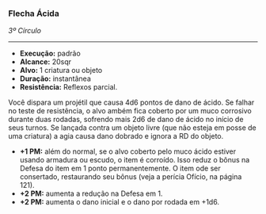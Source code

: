 ### Flecha Ácida
*3º Círculo*
___
- **Execução:** padrão
- **Alcance:** 20sqr
- **Alvo:** 1 criatura ou objeto
- **Duração:** instantânea
- **Resistência:** Reflexos parcial.

Você dispara um projétil que causa 4d6 pontos de dano de ácido. Se falhar no teste de resistência, o alvo  ambém fica coberto por um muco corrosivo durante duas rodadas, sofrendo mais 2d6 de dano de ácido no início de seus turnos. Se lançada contra um objeto livre (que não esteja em posse de uma criatura) a  agia causa dano dobrado e ignora a RD do objeto.

- **+1 PM:** além do normal, se o alvo coberto pelo muco ácido estiver usando armadura ou escudo, o item é corroído. Isso reduz o bônus na Defesa do item em 1 ponto permanentemente. O item  ode ser consertado, restaurando seu bônus (veja a perícia Ofício, na página 121).
- **+2 PM:** aumenta a redução na Defesa em  1.
- **+2 PM:** aumenta o dano inicial e o dano por rodada em +1d6. 
